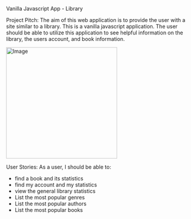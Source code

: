 Vanilla Javascript App - Library

Project Pitch: The aim of this web application is to provide the user with a site similar to a library.
This is a vanilla javascript application. The user should be able to utilize this application to see helpful information on the library, the users account, and book information.


<img src="https://github.com/AuroraHusong/libraryProject/assets/90487267/3bd18195-6af0-4b54-9792-c35c3b1d1567" alt="Image" width="300">

User Stories: As a user, I should be able to:
* find a book and its statistics
* find my account and my statistics
* view the general library statistics
* List the most popular genres
* List the most popular authors
* List the most popular books
